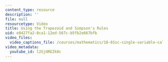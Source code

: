 ```yaml
---
content_type: resource
description: ''
file: null
resourcetype: Video
title: Using the Trapezoid and Simpson's Rules
uid: e0427fa2-0ca1-12ed-567c-b5fb2e667bfb
video_files:
  video_captions_file: /courses/mathematics/18-01sc-single-variable-calculus-fall-2010/unit-3-the-definite-integral-and-its-applications/part-c-average-value-probability-and-numerical-integration/session-63-numerical-integration/using-the-trapezoid-and-simpsons-rules/l2SjUREZk0c.vtt
video_metadata:
  youtube_id: l2SjUREZk0c
---
```

